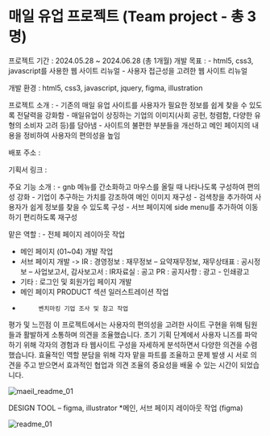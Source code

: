 # 매일 유업 프로젝트 (Team project - 총 3명)

프로젝트 기간 : 2024.05.28 ~ 2024.06.28 (총 1개월)
개발 목표 : - html5, css3, javascript를 사용한 웹 사이트 리뉴얼
           - 사용자 접근성을 고려한 웹 사이트 리뉴얼

개발 환경 : html5, css3, javascript, jquery, figma, illustration

프로젝트 소개 : - 기존의 매일 유업 사이트를 사용자가 필요한 정보를 쉽게 찾을 수 있도록 전달력을 강화함
               - 매일유업이 상징하는 기업의 이미지(사회 공헌, 청렴함, 다양한 유형의 소비자 고려 등)를 담아냄
               - 사이트의 불편한 부분들을 개선하고 메인 페이지의 내용을 정비하여 사용자의 편의성을 높임

배포 주소 : 

기획서 링크 :

주요 기능 소개 : - gnb 메뉴를 간소화하고 마우스를 올릴 때 나타나도록 구성하여 편의성 강화
                - 기업이 추구하는 가치를 강조하여 메인 이미지 재구성 
                - 검색창을 추가하여 사용자가 쉽게 정보를 찾을 수 있도록 구성
                - 서브 페이지에 side menu를 추가하여 이동하기 편리하도록 재구성

맡은 역할 : - 	전체 페이지 레이아웃 작업
- 	메인 페이지 (01~04) 개발 작업
- 	서브 페이지 개발 -> IR : 경영정보
                                 : 재무정보 – 요약재무정보, 재무상태표
                                 : 공시정보 – 사업보고서, 감사보고서
                                 : IR자료실
                                 : 공고 
                             PR : 공지사항
                                : 광고 - 인쇄광고 
- 	기타 : 로그인 및 회원가입 페이지 개발
- 	메인 페이지 PRODUCT 섹션 일러스트레이션 작업
-          벤치마킹 기업 조사 및 참고 작업 

평가 및 느낀점
이 프로젝트에서는 사용자의 편의성을 고려한 사이트 구현을 위해 팀원들과 활발하게 소통하며 의견을 조율했습니다. 
초기 기획 단계에서 사용자 니즈를 파악하기 위해 각자의 경험과 타 웹사이트 구성을 자세하게 분석하면서 다양한 의견을 수렴했습니다. 
효율적인 역할 분담을 위해 각자 맡을 파트를 조율하고 문제 발생 시 서로 의견을 주고 받으면서 효과적인 협업과 의견 조율의 중요성을 배울 수 있는 시간이 되었습니다.

![maeil_readme_01](https://github.com/user-attachments/assets/93449028-069f-4d28-9996-4ac1f56ff984)

DESIGN TOOL – figma, illustrator
*메인, 서브 페이지 레이아웃 작업 (figma) 

![readme_01](https://github.com/user-attachments/assets/54c85c0d-9c32-4949-b269-592f406b1401)

